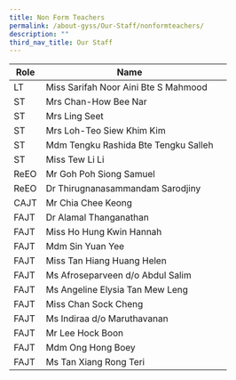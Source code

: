 ```yaml
---
title: Non Form Teachers
permalink: /about-gyss/Our-Staff/nonformteachers/
description: ""
third_nav_title: Our Staff
---
```

| Role | Name |  |
| -------- | -------- | -------- |
|LT     | Miss Sarifah Noor Aini Bte S Mahmood |     |
ST| Mrs Chan-How Bee Nar
ST| Mrs Ling Seet
ST| Mrs Loh-Teo Siew Khim Kim
ST| Mdm Tengku Rashida Bte Tengku Salleh
ST| Miss Tew Li Li
ReEO| Mr Goh Poh Siong Samuel
ReEO| Dr Thirugnanasammandam Sarodjiny
CAJT|Mr Chia Chee Keong
FAJT|Dr Alamal Thanganathan
FAJT|Miss Ho Hung Kwin Hannah
FAJT|Mdm Sin Yuan Yee
FAJT|Miss Tan Hiang Huang Helen
FAJT|Ms Afroseparveen d/o Abdul Salim
FAJT|Ms Angeline Elysia Tan Mew Leng
FAJT|Miss Chan Sock Cheng
FAJT|Ms Indiraa d/o Maruthavanan
FAJT|Mr Lee Hock Boon
FAJT|Mdm Ong Hong Boey
FAJT|Ms Tan Xiang Rong Teri
